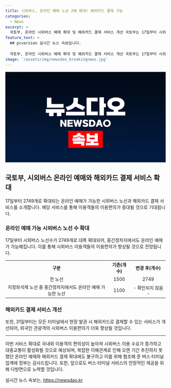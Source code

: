 ```yaml
---
title: 시외버스, 온라인 예매 노선 2배 확대! 해외카드 결제 가능
categories:
  - News
excerpt: >
  국토부, 온라인 시외버스 예매 확대 및 해외카드 결제 서비스 개선 국토부는 17일부터 시외버스 온라인 예매를 1500개에서 2749개로 확대하고, 지정좌석제 노선에서 중간 정차지에서도 온라인 예매가 가능하게 함. 또한, 31일부터는 모든 터미널에서 해외카드 결제 가능. 이로써 시외버스 이용 간편화 및 편리성이 증대될 전망. 국토부는 시외버스 이용 활성화를 위해 업계와 협의하여 서비스를 확대하고, 앞으로도 노력할 것을 밝힘.
feature_text: >
  ## pcversion 실시간 뉴스 속보입니다.

  국토부, 온라인 시외버스 예매 확대 및 해외카드 결제 서비스 개선 국토부는 17일부터 시외버스 온라인 예매를 1500개에서 2749개로 확대하고, 지정좌석제 노선에서 중간 정차지에서도 온라인 예매가 가능하게 함. 또한, 31일부터는 모든 터미널에서 해외카드 결제 가능. 이로써 시외버스 이용 간편화 및 편리성이 증대될 전망. 국토부는 시외버스 이용 활성화를 위해 업계와 협의하여 서비스를 확대하고, 앞으로도 노력할 것을 밝힘.
image: '/assets/img/newsdao_breakingnews.jpg'
---
```


<p><img src="/assets/img/newsdao_breakingnews.jpg" alt="pcversion 속보" /></p>

<h2 data-ke-size="size26">국토부, 시외버스 온라인 예매와 해외카드 결제 서비스 확대</h2>

<p data-ke-size="size16">17일부터 2749개로 확대되는 온라인 예매가 가능한 시외버스 노선과 해외카드 결제 서비스를 소개합니다. 해당 서비스를 통해 이용객들의 이용편의가 증대될 것으로 기대됩니다.</p>

<h3 data-ke-size="size24">온라인 예매 가능 시외버스 노선 수 확대</h3>

<p data-ke-size="size16">17일부터 시외버스 노선수가 2749개로 대폭 확대되어, 중간정차지에서도 온라인 예매가 가능해집니다. 이를 통해 시외버스 이용객들의 이용편의가 향상될 것으로 전망됩니다.</p>

<table>
  <tr>
    <td style="text-align: center; height: 17px;"><b>구분</b></td>
    <td style="text-align: center; height: 17px;"><b>기존(개수)</b></td>
    <td style="text-align: center; height: 17px;"><b>변경 후(개수)</b></td>
  </tr>
  <tr>
    <td style="text-align: center; height: 17px;">전 노선</td>
    <td style="text-align: center; height: 17px;">1500</td>
    <td style="text-align: center; height: 17px;">2749</td>
  </tr>
  <tr>
    <td style="text-align: center; height: 17px;">지정좌석제 노선 중 중간정차지에서도 온라인 예매 가능한 노선</td>
    <td style="text-align: center; height: 17px;">1100</td>
    <td style="text-align: center; height: 17px;">- 확인되지 않음 -</td>
  </tr>
</table>

<h3 data-ke-size="size24">해외카드 결제 서비스 개선</h3>

<p data-ke-size="size16">또한, 31일부터는 모든 터미널에서 현장 발권 시 해외카드로 결제할 수 있는 서비스가 개선되어, 외국인 관광객의 시외버스 이용편의가 더욱 향상될 것입니다.</p>

<hr>

<p data-ke-size="size16">
이번 서비스 확대로 국내외 이용객의 편의성이 높아져 시외버스 이용 수요가 증가하고 대중교통이 활성화될 것으로 예상되며, 복잡한 이해관계로 인해 오랜 기간 추진하지 못했던 온라인 예매와 해외카드 결제 확대에도 불구하고 이를 위해 협조해 준 버스·터미널 업계에 정부는 감사드립니다. 또한, 앞으로도 버스·터미널 서비스의 안정적인 제공을 위해 다방면으로 노력할 것입니다.
</p>
실시간 뉴스 속보는, <a href="https://newsdao.kr" rel="dofollow">https://newsdao.kr</a>



